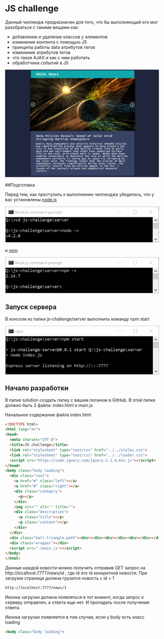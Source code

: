 # JS challenge

Данный челлендж предназначен для того, что бы выполняющий его мог разобраться с такими вещами как:
- добавление и удаление классов у элементов
- изменение контента с помощью JS
- принципы работы data атрибутов тегов
- изменение атрибутов тегов
- что такое AJAX и как с ним работать
- обработчики событий в JS

![](docs/animation.gif)

##Подготовка

Перед тем, как преступить к выполнению челленджа убедитесь, что у вас установлены [node.js](https://nodejs.org)

![](docs/node.png)

и [npm](https://www.npmjs.com)

![](docs/npm.png)

## Запуск сервера

В консоли из папки js-challenge/server выполнить команду npm start

![](docs/server.png)

## Начало разработки

В папке solution создать папку с вашим логином в GitHub.
В этой папке должно быть 2 файла: index.html и main.js

Начальное содержание файла index.html
```html
<!DOCTYPE html>
<html lang="en">
<head>
  <meta charset="UTF-8">
  <title>JS challenge</title>
  <link rel="stylesheet" type="text/css" href="../../styles.css">
  <link rel="stylesheet" type="text/css" href="../../loader.css">
  <script src="https://code.jquery.com/jquery-2.1.4.min.js"></script>
</head>
<body class="body loading">
  <div class="root">
    <a href="#" class="left"></a>
    <a href="#" class="right"></a>
    <div class="category">
      <p></p>
    </div>
    <img src="" alt="" title="">
    <div class="description">
      <p class="title"></p>
      <p class="content"></p>
    </div>
  </div>
  <div class="ball-triangle-path"><div></div><div></div><div></div></div>
  <div class="wrapper"></div>
  <script src="./main.js"></script>
</body>
</html>
```

Данные каждой новости можно получить отправив GET запрос на http://localhost:7777/news/id , где id это id конкретной новости.
При загрузке страници должна грузится новость с id = 1

```html
http://localhost:7777/news/1
```

Иконка загрузки должна появляться в тот момент, когда запрос к серверу отправлен, а ответа еще нет. И пропадать после получения ответа.

Иконка загрузки появляется в том случае, если у body есть класс loading

```html
<body class="body loading">
```
